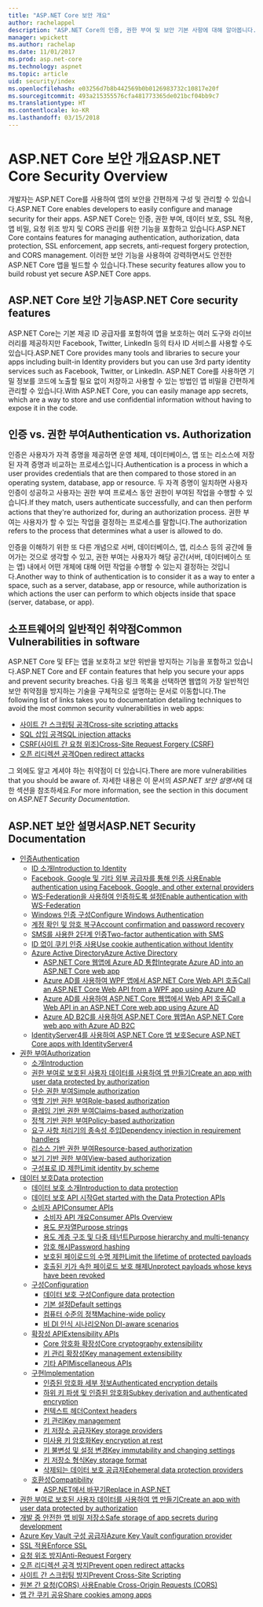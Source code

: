 ```yaml
---
title: "ASP.NET Core 보안 개요"
author: rachelappel
description: "ASP.NET Core의 인증, 권한 부여 및 보안 기본 사항에 대해 알아봅니다."
manager: wpickett
ms.author: rachelap
ms.date: 11/01/2017
ms.prod: asp.net-core
ms.technology: aspnet
ms.topic: article
uid: security/index
ms.openlocfilehash: e03256d7b8b442569b0b0126983732c10817e20f
ms.sourcegitcommit: 493a215355576cfa481773365de021bcf04bb9c7
ms.translationtype: HT
ms.contentlocale: ko-KR
ms.lasthandoff: 03/15/2018
---
```

# <a name="aspnet-core-security-overview"></a><span data-ttu-id="fab10-103">ASP.NET Core 보안 개요</span><span class="sxs-lookup"><span data-stu-id="fab10-103">ASP.NET Core Security Overview</span></span>

<span data-ttu-id="fab10-104">개발자는 ASP.NET Core를 사용하여 앱의 보안을 간편하게 구성 및 관리할 수 있습니다.</span><span class="sxs-lookup"><span data-stu-id="fab10-104">ASP.NET Core enables developers to easily configure and manage security for their apps.</span></span> <span data-ttu-id="fab10-105">ASP.NET Core는 인증, 권한 부여, 데이터 보호, SSL 적용, 앱 비밀, 요청 위조 방지 및 CORS 관리를 위한 기능을 포함하고 있습니다.</span><span class="sxs-lookup"><span data-stu-id="fab10-105">ASP.NET Core contains features for managing authentication, authorization, data protection, SSL enforcement, app secrets, anti-request forgery protection, and CORS management.</span></span> <span data-ttu-id="fab10-106">이러한 보안 기능을 사용하여 강력하면서도 안전한 ASP.NET Core 앱을 빌드할 수 있습니다.</span><span class="sxs-lookup"><span data-stu-id="fab10-106">These security features allow you to build robust yet secure ASP.NET Core apps.</span></span>

## <a name="aspnet-core-security-features"></a><span data-ttu-id="fab10-107">ASP.NET Core 보안 기능</span><span class="sxs-lookup"><span data-stu-id="fab10-107">ASP.NET Core security features</span></span>

<span data-ttu-id="fab10-108">ASP.NET Core는 기본 제공 ID 공급자를 포함하여 앱을 보호하는 여러 도구와 라이브러리를 제공하지만 Facebook, Twitter, LinkedIn 등의 타사 ID 서비스를 사용할 수도 있습니다.</span><span class="sxs-lookup"><span data-stu-id="fab10-108">ASP.NET Core provides many tools and libraries to secure your apps including built-in Identity providers but you can use 3rd party identity services such as Facebook, Twitter, or LinkedIn.</span></span> <span data-ttu-id="fab10-109">ASP.NET Core를 사용하면 기밀 정보를 코드에 노출할 필요 없이 저장하고 사용할 수 있는 방법인 앱 비밀을 간편하게 관리할 수 있습니다.</span><span class="sxs-lookup"><span data-stu-id="fab10-109">With ASP.NET Core, you can easily manage app secrets, which are a way to store and use confidential information without having to expose it in the code.</span></span>

## <a name="authentication-vs-authorization"></a><span data-ttu-id="fab10-110">인증 vs. 권한 부여</span><span class="sxs-lookup"><span data-stu-id="fab10-110">Authentication vs. Authorization</span></span>

<span data-ttu-id="fab10-111">인증은 사용자가 자격 증명을 제공하면 운영 체제, 데이터베이스, 앱 또는 리소스에 저장된 자격 증명과 비교하는 프로세스입니다.</span><span class="sxs-lookup"><span data-stu-id="fab10-111">Authentication is a process in which a user provides credentials that are then compared to those stored in an operating system, database, app or resource.</span></span> <span data-ttu-id="fab10-112">두 자격 증명이 일치하면 사용자 인증이 성공하고 사용자는 권한 부여 프로세스 동안 권한이 부여된 작업을 수행할 수 있습니다.</span><span class="sxs-lookup"><span data-stu-id="fab10-112">If they match, users authenticate successfully, and can then perform actions that they're authorized for, during an authorization process.</span></span> <span data-ttu-id="fab10-113">권한 부여는 사용자가 할 수 있는 작업을 결정하는 프로세스를 말합니다.</span><span class="sxs-lookup"><span data-stu-id="fab10-113">The authorization refers to the process that determines what a user is allowed to do.</span></span>

<span data-ttu-id="fab10-114">인증을 이해하기 위한 또 다른 개념으로 서버, 데이터베이스, 앱, 리소스 등의 공간에 들어가는 것으로 생각할 수 있고, 권한 부여는 사용자가 해당 공간(서버, 데이터베이스 또는 앱) 내에서 어떤 개체에 대해 어떤 작업을 수행할 수 있는지 결정하는 것입니다.</span><span class="sxs-lookup"><span data-stu-id="fab10-114">Another way to think of authentication is to consider it as a way to enter a space, such as a server, database, app or resource, while authorization is which actions the user can perform to which objects inside that space (server, database, or app).</span></span>

## <a name="common-vulnerabilities-in-software"></a><span data-ttu-id="fab10-115">소프트웨어의 일반적인 취약점</span><span class="sxs-lookup"><span data-stu-id="fab10-115">Common Vulnerabilities in software</span></span>

<span data-ttu-id="fab10-116">ASP.NET Core 및 EF는 앱을 보호하고 보안 위반을 방지하는 기능을 포함하고 있습니다.</span><span class="sxs-lookup"><span data-stu-id="fab10-116">ASP.NET Core and EF contain features that help you secure your apps and prevent security breaches.</span></span> <span data-ttu-id="fab10-117">다음 링크 목록을 선택하면 웹앱의 가장 일반적인 보안 취약점을 방지하는 기술을 구체적으로 설명하는 문서로 이동합니다.</span><span class="sxs-lookup"><span data-stu-id="fab10-117">The following list of links takes you to documentation detailing techniques to avoid the most common security vulnerabilities in web apps:</span></span>

* [<span data-ttu-id="fab10-118">사이트 간 스크립팅 공격</span><span class="sxs-lookup"><span data-stu-id="fab10-118">Cross-site scripting attacks</span></span>](https://docs.microsoft.com/aspnet/core/security/cross-site-scripting)
* [<span data-ttu-id="fab10-119">SQL 삽입 공격</span><span class="sxs-lookup"><span data-stu-id="fab10-119">SQL injection attacks</span></span>](https://docs.microsoft.com/ef/core/querying/raw-sql)
* [<span data-ttu-id="fab10-120">CSRF(사이트 간 요청 위조)</span><span class="sxs-lookup"><span data-stu-id="fab10-120">Cross-Site Request Forgery (CSRF)</span></span>](https://docs.microsoft.com/aspnet/core/security/anti-request-forgery)
* [<span data-ttu-id="fab10-121">오픈 리디렉션 공격</span><span class="sxs-lookup"><span data-stu-id="fab10-121">Open redirect attacks</span></span>](https://docs.microsoft.com/aspnet/core/security/preventing-open-redirects)

<span data-ttu-id="fab10-122">그 외에도 알고 계셔야 하는 취약점이 더 있습니다.</span><span class="sxs-lookup"><span data-stu-id="fab10-122">There are more vulnerabilities that you should be aware of.</span></span> <span data-ttu-id="fab10-123">자세한 내용은 이 문서의 *ASP.NET 보안 설명서*에 대한 섹션을 참조하세요.</span><span class="sxs-lookup"><span data-stu-id="fab10-123">For more information, see the section in this document on *ASP.NET Security Documentation*.</span></span>

## <a name="aspnet-security-documentation"></a><span data-ttu-id="fab10-124">ASP.NET 보안 설명서</span><span class="sxs-lookup"><span data-stu-id="fab10-124">ASP.NET Security Documentation</span></span>

*   [<span data-ttu-id="fab10-125">인증</span><span class="sxs-lookup"><span data-stu-id="fab10-125">Authentication</span></span>](authentication/index.md)
    *   [<span data-ttu-id="fab10-126">ID 소개</span><span class="sxs-lookup"><span data-stu-id="fab10-126">Introduction to Identity</span></span>](authentication/identity.md)
    *   [<span data-ttu-id="fab10-127">Facebook, Google 및 기타 외부 공급자를 통해 인증 사용</span><span class="sxs-lookup"><span data-stu-id="fab10-127">Enable authentication using Facebook, Google, and other external providers</span></span>](authentication/social/index.md)
    *   [<span data-ttu-id="fab10-128">WS-Federation을 사용하여 인증하도록 설정</span><span class="sxs-lookup"><span data-stu-id="fab10-128">Enable authentication with WS-Federation</span></span>](authentication/ws-federation.md)
    * [<span data-ttu-id="fab10-129">Windows 인증 구성</span><span class="sxs-lookup"><span data-stu-id="fab10-129">Configure Windows Authentication</span></span>](authentication/windowsauth.md)
    *   [<span data-ttu-id="fab10-130">계정 확인 및 암호 복구</span><span class="sxs-lookup"><span data-stu-id="fab10-130">Account confirmation and password recovery</span></span>](authentication/accconfirm.md)
    *   [<span data-ttu-id="fab10-131">SMS를 사용한 2단계 인증</span><span class="sxs-lookup"><span data-stu-id="fab10-131">Two-factor authentication with SMS</span></span>](authentication/2fa.md)
    *   [<span data-ttu-id="fab10-132">ID 없이 쿠키 인증 사용</span><span class="sxs-lookup"><span data-stu-id="fab10-132">Use cookie authentication without Identity</span></span>](authentication/cookie.md)
    *   [<span data-ttu-id="fab10-133">Azure Active Directory</span><span class="sxs-lookup"><span data-stu-id="fab10-133">Azure Active Directory</span></span>](authentication/azure-active-directory/index.md)
        *   [<span data-ttu-id="fab10-134">ASP.NET Core 웹앱에 Azure AD 통합</span><span class="sxs-lookup"><span data-stu-id="fab10-134">Integrate Azure AD into an ASP.NET Core web app</span></span>](https://azure.microsoft.com/documentation/samples/active-directory-dotnet-webapp-openidconnect-aspnetcore/)
        *   [<span data-ttu-id="fab10-135">Azure AD를 사용하여 WPF 앱에서 ASP.NET Core Web API 호출</span><span class="sxs-lookup"><span data-stu-id="fab10-135">Call an ASP.NET Core Web API from a WPF app using Azure AD</span></span>](https://azure.microsoft.com/documentation/samples/active-directory-dotnet-native-aspnetcore/)
        *   [<span data-ttu-id="fab10-136">Azure AD를 사용하여 ASP.NET Core 웹앱에서 Web API 호출</span><span class="sxs-lookup"><span data-stu-id="fab10-136">Call a Web API in an ASP.NET Core web app using Azure AD</span></span>](https://azure.microsoft.com/documentation/samples/active-directory-dotnet-webapp-webapi-openidconnect-aspnetcore/)
        *   [<span data-ttu-id="fab10-137">Azure AD B2C를 사용하여 ASP.NET Core 웹앱</span><span class="sxs-lookup"><span data-stu-id="fab10-137">An ASP.NET Core web app with Azure AD B2C</span></span>](https://azure.microsoft.com/resources/samples/active-directory-b2c-dotnetcore-webapp/)
    *   [<span data-ttu-id="fab10-138">IdentityServer4를 사용하여 ASP.NET Core 앱 보호</span><span class="sxs-lookup"><span data-stu-id="fab10-138">Secure ASP.NET Core apps with IdentityServer4</span></span>](https://identityserver4.readthedocs.io)
*   [<span data-ttu-id="fab10-139">권한 부여</span><span class="sxs-lookup"><span data-stu-id="fab10-139">Authorization</span></span>](authorization/index.md)
    *   [<span data-ttu-id="fab10-140">소개</span><span class="sxs-lookup"><span data-stu-id="fab10-140">Introduction</span></span>](authorization/introduction.md)
    *   [<span data-ttu-id="fab10-141">권한 부여로 보호된 사용자 데이터를 사용하여 앱 만들기</span><span class="sxs-lookup"><span data-stu-id="fab10-141">Create an app with user data protected by authorization</span></span>](xref:security/authorization/secure-data)
    *   [<span data-ttu-id="fab10-142">단순 권한 부여</span><span class="sxs-lookup"><span data-stu-id="fab10-142">Simple authorization</span></span>](authorization/simple.md)
    *   [<span data-ttu-id="fab10-143">역할 기반 권한 부여</span><span class="sxs-lookup"><span data-stu-id="fab10-143">Role-based authorization</span></span>](authorization/roles.md)
    *   [<span data-ttu-id="fab10-144">클레임 기반 권한 부여</span><span class="sxs-lookup"><span data-stu-id="fab10-144">Claims-based authorization</span></span>](authorization/claims.md)
    *   [<span data-ttu-id="fab10-145">정책 기반 권한 부여</span><span class="sxs-lookup"><span data-stu-id="fab10-145">Policy-based authorization</span></span>](authorization/policies.md)
    *   [<span data-ttu-id="fab10-146">요구 사항 처리기의 종속성 주입</span><span class="sxs-lookup"><span data-stu-id="fab10-146">Dependency injection in requirement handlers</span></span>](authorization/dependencyinjection.md)
    *   [<span data-ttu-id="fab10-147">리소스 기반 권한 부여</span><span class="sxs-lookup"><span data-stu-id="fab10-147">Resource-based authorization</span></span>](authorization/resourcebased.md)
    *   [<span data-ttu-id="fab10-148">보기 기반 권한 부여</span><span class="sxs-lookup"><span data-stu-id="fab10-148">View-based authorization</span></span>](authorization/views.md)
    *   [<span data-ttu-id="fab10-149">구성표로 ID 제한</span><span class="sxs-lookup"><span data-stu-id="fab10-149">Limit identity by scheme</span></span>](authorization/limitingidentitybyscheme.md)
*   [<span data-ttu-id="fab10-150">데이터 보호</span><span class="sxs-lookup"><span data-stu-id="fab10-150">Data protection</span></span>](data-protection/index.md)
    *   [<span data-ttu-id="fab10-151">데이터 보호 소개</span><span class="sxs-lookup"><span data-stu-id="fab10-151">Introduction to data protection</span></span>](data-protection/introduction.md)
    *   [<span data-ttu-id="fab10-152">데이터 보호 API 시작</span><span class="sxs-lookup"><span data-stu-id="fab10-152">Get started with the Data Protection APIs</span></span>](data-protection/using-data-protection.md)
    *   [<span data-ttu-id="fab10-153">소비자 API</span><span class="sxs-lookup"><span data-stu-id="fab10-153">Consumer APIs</span></span>](data-protection/consumer-apis/index.md)
        *   [<span data-ttu-id="fab10-154">소비자 API 개요</span><span class="sxs-lookup"><span data-stu-id="fab10-154">Consumer APIs Overview</span></span>](data-protection/consumer-apis/overview.md)
        *   [<span data-ttu-id="fab10-155">용도 문자열</span><span class="sxs-lookup"><span data-stu-id="fab10-155">Purpose strings</span></span>](data-protection/consumer-apis/purpose-strings.md)
        *   [<span data-ttu-id="fab10-156">용도 계층 구조 및 다중 테넌트</span><span class="sxs-lookup"><span data-stu-id="fab10-156">Purpose hierarchy and multi-tenancy</span></span>](data-protection/consumer-apis/purpose-strings-multitenancy.md)
        *   [<span data-ttu-id="fab10-157">암호 해시</span><span class="sxs-lookup"><span data-stu-id="fab10-157">Password hashing</span></span>](data-protection/consumer-apis/password-hashing.md)
        *   [<span data-ttu-id="fab10-158">보호된 페이로드의 수명 제한</span><span class="sxs-lookup"><span data-stu-id="fab10-158">Limit the lifetime of protected payloads</span></span>](data-protection/consumer-apis/limited-lifetime-payloads.md)
        *   [<span data-ttu-id="fab10-159">호출된 키가 속한 페이로드 보호 해제</span><span class="sxs-lookup"><span data-stu-id="fab10-159">Unprotect payloads whose keys have been revoked</span></span>](data-protection/consumer-apis/dangerous-unprotect.md)
    *   [<span data-ttu-id="fab10-160">구성</span><span class="sxs-lookup"><span data-stu-id="fab10-160">Configuration</span></span>](data-protection/configuration/index.md)
        *   [<span data-ttu-id="fab10-161">데이터 보호 구성</span><span class="sxs-lookup"><span data-stu-id="fab10-161">Configure data protection</span></span>](data-protection/configuration/overview.md)
        *   [<span data-ttu-id="fab10-162">기본 설정</span><span class="sxs-lookup"><span data-stu-id="fab10-162">Default settings</span></span>](data-protection/configuration/default-settings.md)
        *   [<span data-ttu-id="fab10-163">컴퓨터 수준의 정책</span><span class="sxs-lookup"><span data-stu-id="fab10-163">Machine-wide policy</span></span>](data-protection/configuration/machine-wide-policy.md)
        *   [<span data-ttu-id="fab10-164">비 DI 인식 시나리오</span><span class="sxs-lookup"><span data-stu-id="fab10-164">Non DI-aware scenarios</span></span>](data-protection/configuration/non-di-scenarios.md)
    *   [<span data-ttu-id="fab10-165">확장성 API</span><span class="sxs-lookup"><span data-stu-id="fab10-165">Extensibility APIs</span></span>](data-protection/extensibility/index.md)
        *   [<span data-ttu-id="fab10-166">Core 암호화 확장성</span><span class="sxs-lookup"><span data-stu-id="fab10-166">Core cryptography extensibility</span></span>](data-protection/extensibility/core-crypto.md)
        *   [<span data-ttu-id="fab10-167">키 관리 확장성</span><span class="sxs-lookup"><span data-stu-id="fab10-167">Key management extensibility</span></span>](data-protection/extensibility/key-management.md)
        *   [<span data-ttu-id="fab10-168">기타 API</span><span class="sxs-lookup"><span data-stu-id="fab10-168">Miscellaneous APIs</span></span>](data-protection/extensibility/misc-apis.md)
    *   [<span data-ttu-id="fab10-169">구현</span><span class="sxs-lookup"><span data-stu-id="fab10-169">Implementation</span></span>](data-protection/implementation/index.md)
        *   [<span data-ttu-id="fab10-170">인증된 암호화 세부 정보</span><span class="sxs-lookup"><span data-stu-id="fab10-170">Authenticated encryption details</span></span>](data-protection/implementation/authenticated-encryption-details.md)
        *   [<span data-ttu-id="fab10-171">하위 키 파생 및 인증된 암호화</span><span class="sxs-lookup"><span data-stu-id="fab10-171">Subkey derivation and authenticated encryption</span></span>](data-protection/implementation/subkeyderivation.md)
        *   [<span data-ttu-id="fab10-172">컨텍스트 헤더</span><span class="sxs-lookup"><span data-stu-id="fab10-172">Context headers</span></span>](data-protection/implementation/context-headers.md)
        *   [<span data-ttu-id="fab10-173">키 관리</span><span class="sxs-lookup"><span data-stu-id="fab10-173">Key management</span></span>](data-protection/implementation/key-management.md)
        *   [<span data-ttu-id="fab10-174">키 저장소 공급자</span><span class="sxs-lookup"><span data-stu-id="fab10-174">Key storage providers</span></span>](data-protection/implementation/key-storage-providers.md)
        *   [<span data-ttu-id="fab10-175">미사용 키 암호화</span><span class="sxs-lookup"><span data-stu-id="fab10-175">Key encryption at rest</span></span>](data-protection/implementation/key-encryption-at-rest.md)
        *   [<span data-ttu-id="fab10-176">키 불변성 및 설정 변경</span><span class="sxs-lookup"><span data-stu-id="fab10-176">Key immutability and changing settings</span></span>](data-protection/implementation/key-immutability.md)
        *   [<span data-ttu-id="fab10-177">키 저장소 형식</span><span class="sxs-lookup"><span data-stu-id="fab10-177">Key storage format</span></span>](data-protection/implementation/key-storage-format.md)
        *   [<span data-ttu-id="fab10-178">삭제되는 데이터 보호 공급자</span><span class="sxs-lookup"><span data-stu-id="fab10-178">Ephemeral data protection providers</span></span>](data-protection/implementation/key-storage-ephemeral.md)
    *   [<span data-ttu-id="fab10-179">호환성</span><span class="sxs-lookup"><span data-stu-id="fab10-179">Compatibility</span></span>](data-protection/compatibility/index.md)
        *   [<span data-ttu-id="fab10-180">ASP.NET에서 <machineKey> 바꾸기</span><span class="sxs-lookup"><span data-stu-id="fab10-180">Replace <machineKey> in ASP.NET</span></span>](data-protection/compatibility/replacing-machinekey.md)
*   [<span data-ttu-id="fab10-181">권한 부여로 보호된 사용자 데이터를 사용하여 앱 만들기</span><span class="sxs-lookup"><span data-stu-id="fab10-181">Create an app with user data protected by authorization</span></span>](xref:security/authorization/secure-data)
*   [<span data-ttu-id="fab10-182">개발 중 안전한 앱 비밀 저장소</span><span class="sxs-lookup"><span data-stu-id="fab10-182">Safe storage of app secrets during development</span></span>](app-secrets.md)
*   [<span data-ttu-id="fab10-183">Azure Key Vault 구성 공급자</span><span class="sxs-lookup"><span data-stu-id="fab10-183">Azure Key Vault configuration provider</span></span>](key-vault-configuration.md)
*   [<span data-ttu-id="fab10-184">SSL 적용</span><span class="sxs-lookup"><span data-stu-id="fab10-184">Enforce SSL</span></span>](enforcing-ssl.md)
*   [<span data-ttu-id="fab10-185">요청 위조 방지</span><span class="sxs-lookup"><span data-stu-id="fab10-185">Anti-Request Forgery</span></span>](anti-request-forgery.md)
*   [<span data-ttu-id="fab10-186">오픈 리디렉션 공격 방지</span><span class="sxs-lookup"><span data-stu-id="fab10-186">Prevent open redirect attacks</span></span>](preventing-open-redirects.md)
*   [<span data-ttu-id="fab10-187">사이트 간 스크립팅 방지</span><span class="sxs-lookup"><span data-stu-id="fab10-187">Prevent Cross-Site Scripting</span></span>](cross-site-scripting.md)
*   [<span data-ttu-id="fab10-188">원본 간 요청(CORS) 사용</span><span class="sxs-lookup"><span data-stu-id="fab10-188">Enable Cross-Origin Requests (CORS)</span></span>](cors.md)
*   [<span data-ttu-id="fab10-189">앱 간 쿠키 공유</span><span class="sxs-lookup"><span data-stu-id="fab10-189">Share cookies among apps</span></span>](cookie-sharing.md)

